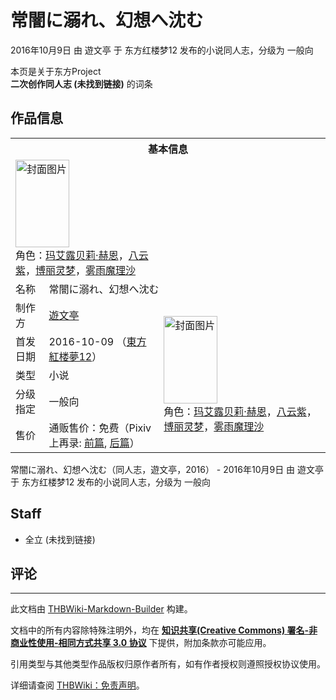 # 常闇に溺れ、幻想へ沈む

<!-- source html: G:\repos\THBWiki-Markdown-Builder\THBWikiMarkdown\Temp\main\9\98\ns0%3A%E5%B8%B8%E9%97%87%E3%81%AB%E6%BA%BA%E3%82%8C%E3%80%81%E5%B9%BB%E6%83%B3%E3%81%B8%E6%B2%88%E3%82%80.html -->

2016年10月9日 由 遊文亭 于 东方红楼梦12 发布的小说同人志，分级为 一般向

本页是关于东方Project  
 **二次创作同人志 (未找到链接)** 的词条
## 作品信息

<table><tbody><tr><th colspan="3">基本信息</th></tr><tr><td class="cover-artwork-mobile" colspan="2"><a href="./文件-常闇に溺れ、幻想へ沈む封面.jpg.md" class="image" title="封面图片"><img alt="封面图片" src="https://upload.thwiki.cc/thumb/f/f4/%E5%B8%B8%E9%97%87%E3%81%AB%E6%BA%BA%E3%82%8C%E3%80%81%E5%B9%BB%E6%83%B3%E3%81%B8%E6%B2%88%E3%82%80%E5%B0%81%E9%9D%A2.jpg/86px-%E5%B8%B8%E9%97%87%E3%81%AB%E6%BA%BA%E3%82%8C%E3%80%81%E5%B9%BB%E6%83%B3%E3%81%B8%E6%B2%88%E3%82%80%E5%B0%81%E9%9D%A2.jpg" decoding="async" loading="lazy" width="86" height="140" srcset="https://upload.thwiki.cc/thumb/f/f4/%E5%B8%B8%E9%97%87%E3%81%AB%E6%BA%BA%E3%82%8C%E3%80%81%E5%B9%BB%E6%83%B3%E3%81%B8%E6%B2%88%E3%82%80%E5%B0%81%E9%9D%A2.jpg/129px-%E5%B8%B8%E9%97%87%E3%81%AB%E6%BA%BA%E3%82%8C%E3%80%81%E5%B9%BB%E6%83%B3%E3%81%B8%E6%B2%88%E3%82%80%E5%B0%81%E9%9D%A2.jpg 1.5x, https://upload.thwiki.cc/thumb/f/f4/%E5%B8%B8%E9%97%87%E3%81%AB%E6%BA%BA%E3%82%8C%E3%80%81%E5%B9%BB%E6%83%B3%E3%81%B8%E6%B2%88%E3%82%80%E5%B0%81%E9%9D%A2.jpg/172px-%E5%B8%B8%E9%97%87%E3%81%AB%E6%BA%BA%E3%82%8C%E3%80%81%E5%B9%BB%E6%83%B3%E3%81%B8%E6%B2%88%E3%82%80%E5%B0%81%E9%9D%A2.jpg 2x" data-file-width="368" data-file-height="600"></a><div class="cover-char">角色：<a href="./玛艾露贝莉·赫恩.md" title="玛艾露贝莉·赫恩">玛艾露贝莉·赫恩</a>，<a href="./八云紫.md" title="八云紫">八云紫</a>，<a href="./博丽灵梦.md" title="博丽灵梦">博丽灵梦</a>，<a href="./雾雨魔理沙.md" title="雾雨魔理沙">雾雨魔理沙</a></div></td>
</tr><tr><td class="label">名称</td><td colspan="2"> 常闇に溺れ、幻想へ沈む </td></tr><tr><td class="label">制作方</td><td><a href="./遊文亭.md" title="遊文亭">遊文亭</a></td><td class="cover-artwork" rowspan="5" style="min-width:140px;"><a href="./文件-常闇に溺れ、幻想へ沈む封面.jpg.md" class="image" title="封面图片"><img alt="封面图片" src="https://upload.thwiki.cc/thumb/f/f4/%E5%B8%B8%E9%97%87%E3%81%AB%E6%BA%BA%E3%82%8C%E3%80%81%E5%B9%BB%E6%83%B3%E3%81%B8%E6%B2%88%E3%82%80%E5%B0%81%E9%9D%A2.jpg/86px-%E5%B8%B8%E9%97%87%E3%81%AB%E6%BA%BA%E3%82%8C%E3%80%81%E5%B9%BB%E6%83%B3%E3%81%B8%E6%B2%88%E3%82%80%E5%B0%81%E9%9D%A2.jpg" decoding="async" loading="lazy" width="86" height="140" srcset="https://upload.thwiki.cc/thumb/f/f4/%E5%B8%B8%E9%97%87%E3%81%AB%E6%BA%BA%E3%82%8C%E3%80%81%E5%B9%BB%E6%83%B3%E3%81%B8%E6%B2%88%E3%82%80%E5%B0%81%E9%9D%A2.jpg/129px-%E5%B8%B8%E9%97%87%E3%81%AB%E6%BA%BA%E3%82%8C%E3%80%81%E5%B9%BB%E6%83%B3%E3%81%B8%E6%B2%88%E3%82%80%E5%B0%81%E9%9D%A2.jpg 1.5x, https://upload.thwiki.cc/thumb/f/f4/%E5%B8%B8%E9%97%87%E3%81%AB%E6%BA%BA%E3%82%8C%E3%80%81%E5%B9%BB%E6%83%B3%E3%81%B8%E6%B2%88%E3%82%80%E5%B0%81%E9%9D%A2.jpg/172px-%E5%B8%B8%E9%97%87%E3%81%AB%E6%BA%BA%E3%82%8C%E3%80%81%E5%B9%BB%E6%83%B3%E3%81%B8%E6%B2%88%E3%82%80%E5%B0%81%E9%9D%A2.jpg 2x" data-file-width="368" data-file-height="600"></a><div class="cover-char">角色：<a href="./玛艾露贝莉·赫恩.md" title="玛艾露贝莉·赫恩">玛艾露贝莉·赫恩</a>，<a href="./八云紫.md" title="八云紫">八云紫</a>，<a href="./博丽灵梦.md" title="博丽灵梦">博丽灵梦</a>，<a href="./雾雨魔理沙.md" title="雾雨魔理沙">雾雨魔理沙</a></div></td>
</tr><tr><td class="label">首发日期</td><td>2016-10-09&#160;（<a href="/展会作品列表?e=%E4%B8%9C%E6%96%B9%E7%BA%A2%E6%A5%BC%E6%A2%A6%2312">東方紅楼夢12</a>）</td></tr><tr><td class="label">类型</td><td>小说</td></tr><tr><td class="label">分级指定</td><td>一般向</td></tr><tr><td class="label">售价</td><td>通贩售价：免费（Pixiv上再录: <a rel="nofollow" class="external text" href="https://www.pixiv.net/novel/show.php?id=7975922">前篇</a>, <a rel="nofollow" class="external text" href="https://www.pixiv.net/novel/show.php?id=7976141">后篇</a>）</td></tr></tbody></table>

常闇に溺れ、幻想へ沈む（同人志，遊文亭，2016） - 2016年10月9日 由 遊文亭 于 东方红楼梦12 发布的小说同人志，分级为 一般向
## Staff
- 全立 (未找到链接)

## 评论




---

此文档由 [THBWiki-Markdown-Builder](https://github.com/Delsin-Yu/THBWiki-Markdown-Builder) 构建。

文档中的所有内容除特殊注明外，均在 [**知识共享(Creative Commons) 署名-非商业性使用-相同方式共享 3.0 协议**](https://creativecommons.org/licenses/by-sa/3.0/deed.zh-hans) 下提供，附加条款亦可能应用。

引用类型与其他类型作品版权归原作者所有，如有作者授权则遵照授权协议使用。

详细请查阅 [THBWiki：免责声明](https://thbwiki.cc/THBWiki:%E5%85%8D%E8%B4%A3%E5%A3%B0%E6%98%8E)。

